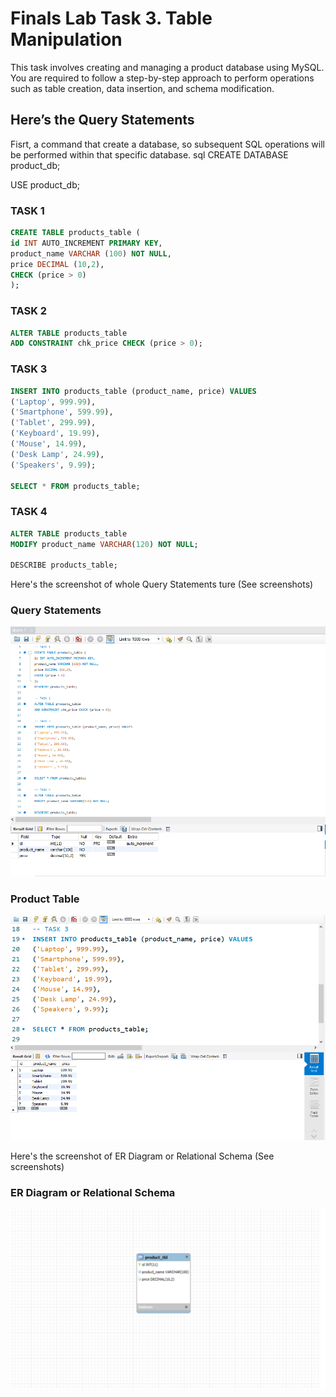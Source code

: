 
# Finals Lab Task 3. Table Manipulation
This task involves creating and managing a product database using MySQL. You are required to follow a step-by-step approach to perform operations such as table creation, data insertion, and schema modification.

## Here’s the Query Statements

Fisrt, a command that create a database, so subsequent SQL operations will be performed within that specific database.
sql
CREATE DATABASE product_db;

USE product_db;

### TASK 1
```sql
CREATE TABLE products_table (
id INT AUTO_INCREMENT PRIMARY KEY,
product_name VARCHAR (100) NOT NULL,
price DECIMAL (10,2),
CHECK (price > 0)
);
```
### TASK 2
```sql
ALTER TABLE products_table
ADD CONSTRAINT chk_price CHECK (price > 0);
```
### TASK 3
```sql
INSERT INTO products_table (product_name, price) VALUES
('Laptop', 999.99),
('Smartphone', 599.99),
('Tablet', 299.99),
('Keyboard', 19.99),
('Mouse', 14.99),
('Desk Lamp', 24.99),
('Speakers', 9.99);

SELECT * FROM products_table;
```
### TASK 4
```sql
ALTER TABLE products_table
MODIFY product_name VARCHAR(120) NOT NULL;

DESCRIBE products_table;
```
Here's the screenshot of whole Query Statements ture (See screenshots)

### Query Statements
![Sample Output](images/1.png)

### Product Table
  
![Sample Output](images/2.png)

Here's the screenshot of ER Diagram or Relational Schema (See screenshots)

### ER Diagram or Relational Schema

![Sample Output](images/eer.png)
